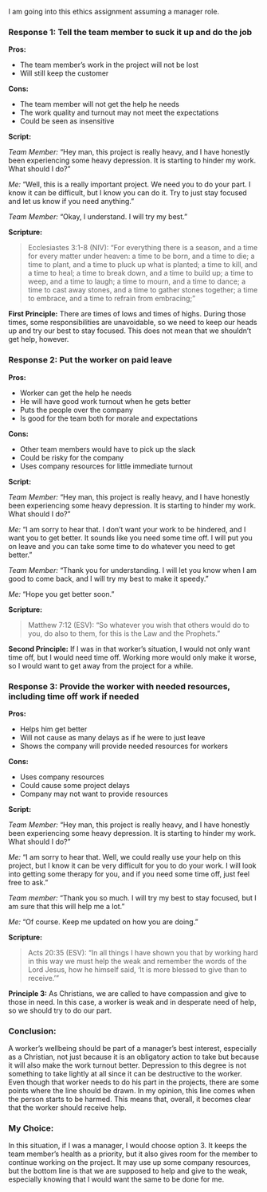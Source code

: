 I am going into this ethics assignment assuming a manager role.

### Response 1: Tell the team member to suck it up and do the job

**Pros:**

- The team member’s work in the project will not be lost
- Will still keep the customer

**Cons:**

- The team member will not get the help he needs
- The work quality and turnout may not meet the expectations
- Could be seen as insensitive

**Script:**

*Team Member:* “Hey man, this project is really heavy, and I have honestly been experiencing some heavy depression. It is starting to hinder my work. What should I do?”

*Me:* “Well, this is a really important project. We need you to do your part. I know it can be difficult, but I know you can do it. Try to just stay focused and let us know if you need anything.”

*Team Member:* “Okay, I understand. I will try my best.”

**Scripture:**

>Ecclesiastes 3:1-8 (NIV): “For everything there is a season, and a time for every matter under heaven: a time to be born, and a time to die; a time to plant, and a time to pluck up what is planted; a time to kill, and a time to heal; a time to break down, and a time to build up; a time to weep, and a time to laugh; a time to mourn, and a time to dance; a time to cast away stones, and a time to gather stones together; a time to embrace, and a time to refrain from embracing;”

**First Principle:** There are times of lows and times of highs. During those times, some responsibilities are unavoidable, so we need to keep our heads up and try our best to stay focused. This does not mean that we shouldn’t get help, however.


### Response 2: Put the worker on paid leave
**Pros:**

- Worker can get the help he needs
- He will have good work turnout when he gets better
- Puts the people over the company
- Is good for the team both for morale and expectations

**Cons:**

- Other team members would have to pick up the slack
- Could be risky for the company
- Uses company resources for little immediate turnout

**Script:**

*Team Member:* “Hey man, this project is really heavy, and I have honestly been experiencing some heavy depression. It is starting to hinder my work. What should I do?”

*Me:* “I am sorry to hear that. I don’t want your work to be hindered, and I want you to get better. It sounds like you need some time off. I will put you on leave and you can take some time to do whatever you need to get better.”

*Team Member:* “Thank you for understanding. I will let you know when I am good to come back, and I will try my best to make it speedy.”

*Me:* “Hope you get better soon.”

**Scripture:**
>Matthew 7:12 (ESV): “So whatever you wish that others would do to you, do also to them, for this is the Law and the Prophets.”

**Second Principle:** If I was in that worker’s situation, I would not only want time off, but I would need time off. Working more would only make it worse, so I would want to get away from the project for a while.


### Response 3: Provide the worker with needed resources, including time off work if needed

**Pros:**

- Helps him get better
- Will not cause as many delays as if he were to just leave
- Shows the company will provide needed resources for workers

**Cons:**

- Uses company resources
- Could cause some project delays
- Company may not want to provide resources

**Script:**

*Team Member:* “Hey man, this project is really heavy, and I have honestly been experiencing some heavy depression. It is starting to hinder my work. What should I do?”

*Me:* “I am sorry to hear that. Well, we could really use your help on this project, but I know it can be very difficult for you to do your work. I will look into getting some therapy for you, and if you need some time off, just feel free to ask.”

*Team member:* “Thank you so much. I will try my best to stay focused, but I am sure that this will help me a lot.”

*Me:* “Of course. Keep me updated on how you are doing.”

**Scripture:**

>Acts 20:35 (ESV): “In all things I have shown you that by working hard in this way we must help the weak and remember the words of the Lord Jesus, how he himself said, ‘It is more blessed to give than to receive.’”

**Principle 3:** As Christians, we are called to have compassion and give to those in need. In this case, a worker is weak and in desperate need of help, so we should try to do our part.


### Conclusion:
A worker’s wellbeing should be part of a manager’s best interest, especially as a Christian, not just because it is an obligatory action to take but because it will also make the work turnout better. Depression to this degree is not something to take lightly at all since it can be destructive to the worker. Even though that worker needs to do his part in the projects, there are some points where the line should be drawn. In my opinion, this line comes when the person starts to be harmed. This means that, overall, it becomes clear that the worker should receive help.


### My Choice:
In this situation, if I was a manager, I would choose option 3. It keeps the team member’s health as a priority, but it also gives room for the member to continue working on the project. It may use up some company resources, but the bottom line is that we are supposed to help and give to the weak, especially knowing that I would want the same to be done for me.
